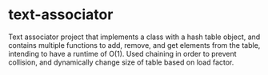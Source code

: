 # text-associator

Text associator project that implements a class with a hash table object, and contains multiple functions to add, 
remove, and get elements from the table, intending to have a runtime of O(1). Used chaining in order to prevent 
collision, and dynamically change size of table based on load factor.
